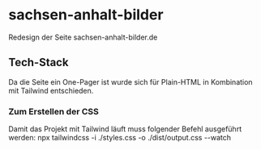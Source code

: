 # sachsen-anhalt-bilder

Redesign der Seite sachsen-anhalt-bilder.de

## Tech-Stack

Da die Seite ein One-Pager ist wurde sich für Plain-HTML in Kombination mit Tailwind entschieden.

### Zum Erstellen der CSS

Damit das Projekt mit Tailwind läuft muss folgender Befehl ausgeführt werden:
npx tailwindcss -i ./styles.css -o ./dist/output.css --watch
